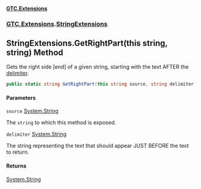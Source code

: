 #### [GTC.Extensions](GTC.Extensions.md 'GTC.Extensions')
### [GTC.Extensions](GTC.Extensions.md#GTC.Extensions 'GTC.Extensions').[StringExtensions](GTC.Extensions.md#GTC.Extensions.StringExtensions 'GTC.Extensions.StringExtensions')

## StringExtensions.GetRightPart(this string, string) Method

Gets the right side [end] of a given string, starting with the text AFTER the [delimiter](StringExtensions.GetRightPart(thisstring,string).md#GTC.Extensions.StringExtensions.GetRightPart(thisstring,string).delimiter 'GTC.Extensions.StringExtensions.GetRightPart(this string, string).delimiter').

```csharp
public static string GetRightPart(this string source, string delimiter);
```
#### Parameters

<a name='GTC.Extensions.StringExtensions.GetRightPart(thisstring,string).source'></a>

`source` [System.String](https://docs.microsoft.com/en-us/dotnet/api/System.String 'System.String')

The `string` to which this method is exposed.

<a name='GTC.Extensions.StringExtensions.GetRightPart(thisstring,string).delimiter'></a>

`delimiter` [System.String](https://docs.microsoft.com/en-us/dotnet/api/System.String 'System.String')

The string representing the text that should appear JUST BEFORE the text to return.

#### Returns
[System.String](https://docs.microsoft.com/en-us/dotnet/api/System.String 'System.String')